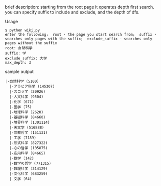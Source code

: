 brief description:
starting from the root page it operates depth first search.
you can specify suffix to include and exclude, and the depth of dfs.



Usage

```
$ python wiki.py
enter the following;  root - the page you start search from;  suffix - searches only pages with the suffix;  exclude_suffix - searches only pages without the suffix
root: 自然科学
suffix: 学
exclude_suffix: 大学
max_depth: 3

```
sample output

```
|-自然科学 (5100)
  |-アラビア科学 (145307)
  |-スコラ学 (20926)
  |-人文科学 (9504)
  |-化学 (671)
  |-医学 (75)
  |-地球科学 (2620)
  |-基礎科学 (84660)
  |-境界科学 (1301114)
  |-天文学 (516888)
  |-宗教哲学 (151131)
  |-工学 (7189)
  |-形式科学 (827322)
  |-心の哲学 (105875)
  |-応用科学 (84665)
  |-数学 (142)
  |-数学の哲学 (771315)
  |-数理科学 (314129)
  |-文化科学 (683259)
  |-文学 (64)
```